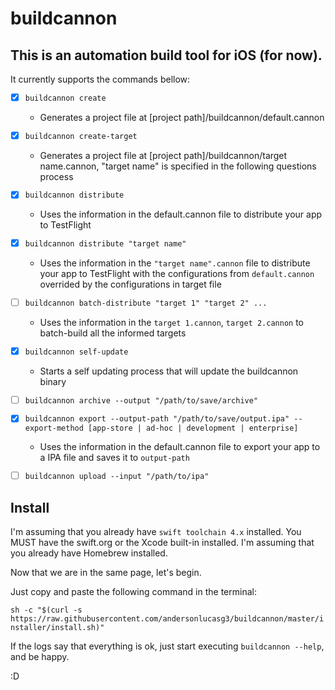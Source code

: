 # **buildcannon**

## This is an automation build tool for iOS (for now).

It currently supports the commands bellow:
- [x] `buildcannon create`
    - Generates a project file at [project path]/buildcannon/default.cannon

- [x] `buildcannon create-target`
    - Generates a project file at [project path]/buildcannon/target name.cannon, "target name" is specified in the following questions process

- [x] `buildcannon distribute`
    - Uses the information in the default.cannon file to distribute your app to TestFlight

- [x] `buildcannon distribute "target name"`
    - Uses the information in the `"target name".cannon` file to distribute your app to TestFlight with the configurations from `default.cannon` overrided by the configurations in target file

- [ ] `buildcannon batch-distribute "target 1" "target 2" ...`
    - Uses the information in the `target 1.cannon`, `target 2.cannon` to batch-build all the informed targets

- [x] `buildcannon self-update`
    - Starts a self updating process that will update the buildcannon binary

- [ ] `buildcannon archive --output "/path/to/save/archive"`

- [x] `buildcannon export --output-path "/path/to/save/output.ipa" --export-method [app-store | ad-hoc | development | enterprise]`
    - Uses the information in the default.cannon file to export your app to a IPA file and saves it to `output-path`

- [ ] `buildcannon upload --input "/path/to/ipa"`

## **Install**

I'm assuming that you already have `swift toolchain 4.x` installed. You MUST have the swift.org or the Xcode built-in installed.
I'm assuming that you already have Homebrew installed.

Now that we are in the same page, let's begin.

Just copy and paste the following command in the terminal:

`sh -c "$(curl -s https://raw.githubusercontent.com/andersonlucasg3/buildcannon/master/installer/install.sh)"`

If the logs say that everything is ok, just start executing `buildcannon --help`, and be happy.

:D
